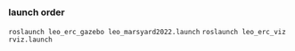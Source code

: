 ### launch order
`roslaunch leo_erc_gazebo leo_marsyard2022.launch`
`roslaunch leo_erc_viz rviz.launch`
